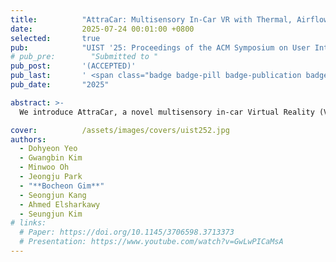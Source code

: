 ```yaml
---
title:          "AttraCar: Multisensory In-Car VR with Thermal, Airflow, and Motion Feedback through Built-In Vehicle Systems"
date:           2025-07-24 00:01:00 +0800
selected:       true
pub:            "UIST '25: Proceedings of the ACM Symposium on User Interface Software and Technology"
# pub_pre:        "Submitted to "
pub_post:       '(ACCEPTED)'
pub_last:       ' <span class="badge badge-pill badge-publication badge-success">Spotlight</span>'
pub_date:       "2025"

abstract: >-
  We introduce AttraCar, a novel multisensory in-car Virtual Reality (VR) platform that delivers thermal, airflow, and motion feedback using built-in vehicle systems. Leveraging the Heating, Ventilation, and Air Conditioning (HVAC) system for airflow and thermal variation, and the power seat for motion feedback, perceptual thresholds were determined through Just Noticeable Difference (JND) experiments. A user study evaluated six feedback conditions (Baseline, Ambient Airflow, Thermal Airflow, Seat Motion, Ambient Airflow + Seat Motion, Thermal Airflow + Seat Motion) during on-road VR scenarios. A subsequent on-road study demonstrates that different combinations of feedback are not only perceptually distinct but also highly effective in a dynamic VR context, significantly mitigating motion sickness and enhancing presence and haptic experience. We conclude with reflections on design considerations, integration challenges, and real-world applicability for scalable multisensory in-car VR systems utilizing existing vehicle components.

cover:          /assets/images/covers/uist252.jpg
authors:
  - Dohyeon Yeo
  - Gwangbin Kim
  - Minwoo Oh
  - Jeongju Park
  - "**Bocheon Gim**"
  - Seongjun Kang
  - Ahmed Elsharkawy
  - Seungjun Kim
# links:
  # Paper: https://doi.org/10.1145/3706598.3713373
  # Presentation: https://www.youtube.com/watch?v=GwLwPICaMsA
---
```

